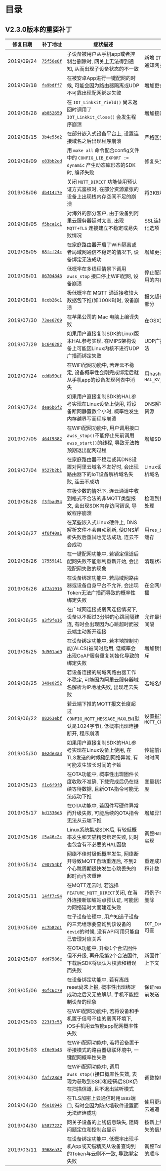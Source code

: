 # <a name="目录">目录</a>

V2.3.0版本的重要补丁
---

| **修复日期**    | **补丁地址**                                                                                                | **症状描述**                                                                                                    | **修复备注**
|-----------------|-------------------------------------------------------------------------------------------------------------|-----------------------------------------------------------------------------------------------------------------|-----------------------------------------
| 2019/09/24      | [`75f56e8f`](https://code.aliyun.com/linkkit/c-sdk/commit/75f56e8f58c66ddd3ca416425b22faee7b905d61.diff)    | 子设备被用户从手机app或者控制台删除时, 网关上无法得到通知, 从而出现子设备状态的不一致                           | 新增 `ITE_CLOUD_ERROR` 事件通知网关
| 2019/09/18      | [`fa9bdff7`](https://code.aliyun.com/linkkit/c-sdk/commit/fa9bdff75b4172e3c3927eb29826f7d1e75e1795.diff)    | 在被安卓App进行一键配网的时候, 可能会因为路由器隔离或UDP不可靠出现配网绑定失败                                  | 增加更多时间片控制
| 2019/08/28      | [`ab852659`](https://code.aliyun.com/linkkit/c-sdk/commit/ab852659ca520724e415fa4e034a3b1439402ef0.diff)    | 在 `IOT_Linkkit_Yield()` 尚未返回时调用了 `IOT_Linkkit_Close()` 会发生程序崩溃                                  | 增加接口间同步
| 2019/08/15      | [`3b4e55d2`](https://code.aliyun.com/linkkit/c-sdk/commit/3b4e55d2c04251f6f358e60f2d060ba53f946f99.diff)    | 在部分嵌入式设备平台上, 设置连接域名之后出现程序崩溃                                                            | 严格区分枚举/整型
| 2019/08/09      | [`e83bb2ed`](https://code.aliyun.com/linkkit/c-sdk/commit/e83bb2ed2ac2a9b9f876f3cc8a5757c94bad1e2c.diff)    | 用 `make all` 命令配合config文件中的 `CONFIG_LIB_EXPORT := dynamic` 产生动态库形态的SDK时, 编译失败             | 修复头文件搜索路径缺失
| 2019/08/06      | [`db414c7e`](https://code.aliyun.com/linkkit/c-sdk/commit/db414c7edb3615c7ffa11970b1f3cd18458338ab.diff)    | 关闭 `MQTT_DIRECT` 功能使用预认证方式鉴权时, 在部分资源紧张的设备上出现栈内存空间不足的崩溃                     | 将3KB以上栈空间挪到堆上
| 2019/08/05      | [`f5bca1c1`](https://code.aliyun.com/linkkit/c-sdk/commit/f5bca1c1f5bb90ae1139cf7c9c548edd16b70803.diff)    | 对海外的部分客户, 由于设备到阿里云服务器延时太高, 出现 `MQTT+TLS` 连接建立不稳定或易失败情况                    | SSL连接增加PSK/Ticket优化选项
| 2019/08/05      | [`68fcf24c`](https://code.aliyun.com/linkkit/c-sdk/commit/68fcf24c0b650db1d4aed54019ad06cdabc83b44.diff)    | 在家庭路由器开启了WiFi隔离或者局域网通信不稳定的情况下, 设备绑定无法成功                                        | 增加更多的Token传递通道
| 2019/08/01      | [`06704846`](https://code.aliyun.com/linkkit/c-sdk/commit/067048466e1bf85e2c1acf270849acc5ec31019a.diff)    | 低概率在多线程情景下调用 `awss_stop` 接口停止WiFi配网, 设备崩溃                                                 | 停止配网时不要释放仍被使用的内存
| 2019/08/01      | [`8ceb26c1`](https://code.aliyun.com/linkkit/c-sdk/commit/8ceb26c13327cc85daf04b85084ff96cdd82a550.diff)    | 极低概率在 MQTT 通道接收较大数据包下推(如100KB)时, 设备崩溃                                                     | 报文超长时读取并丢弃多余部分
| 2019/07/30      | [`73ee6769`](https://code.aliyun.com/linkkit/c-sdk/commit/73ee6769d8202e0f7f45ca237822c67c1700be16.diff)    | 在苹果公司的 Mac 电脑上编译失败                                                                                 | 在OSX系统上使用 `GNU Sed`
| 2019/07/29      | [`bc646282`](https://code.aliyun.com/linkkit/c-sdk/commit/bc6462829119f86c0ac64084c9d5c68e29c475d3.diff)    | 如果用户直接复制SDK的Linux版本HAL参考实现, 在MIPS架构设备上可能因Linux内核不进行UDP广播而绑定失败               | UDP广播改用兼容性更强写法
| 2019/07/24      | [`eddb99cf`](https://code.aliyun.com/linkkit/c-sdk/commit/eddb99cfc97615fe60b57f37b328b65e1aa7db64.diff)    | 在WiFi配网功能中, 若连云不稳定, 设备概率性会刚完成绑定后就从手机app的设备发现列表中消失                         | 用hash重新实现`HAL_KV_XXX()`
| 2019/07/24      | [`dea6b6f2`](https://code.aliyun.com/linkkit/c-sdk/commit/dea6b6f21c096b6dfc074eab4a7b8d6f33aaae92.diff)    | 如果用户直接复制SDK的HAL参考实现在Linux设备上使用, 将设备断网静置数个小时, 概率性发生内存越界写而程序崩溃       | DNS解析失败时回收socket资源
| 2019/07/05      | [`464f9382`](https://code.aliyun.com/linkkit/c-sdk/commit/464f938265456ff67700477dbfb1989fb10f976a.diff)    | 在WiFi配网功能中, 用户调用接口`awss_stop()`不能停止先前调用`awss_start()`的线程, 导致无法按预期退出配网过程     | 增加SDK内部状态同步
| 2019/07/04      | [`9527b2b1`](https://code.aliyun.com/linkkit/c-sdk/commit/9527b2b1ddf23012614eddef09e039f1522bbbc8.diff)    | 在家庭路由器不稳定或其DNS设置对阿里云域名不友好时, 会出现路由器下的IoT设备解析域名失败, 连云不成功              | Linux设备可由阿里云官服解析域名
| 2019/06/28      | [`f3fbad54`](https://code.aliyun.com/linkkit/c-sdk/commit/f3fbad54d76eec7a19f9424fbb3ab802ea3d2ac4.diff)    | 在极少数的情况下, 连云通道中收到格式不合法的非MQTT类型报文, 会出现SDK内存访问错误, 导致程序崩溃                 | 检测到报文非法时, 报错中止处理
| 2019/06/27      | [`4f6f40a1`](https://code.aliyun.com/linkkit/c-sdk/commit/4f6f40a1a6fec56526770e9e786d146e474f5064.diff)    | 在某些嵌入式Linux硬件上, DNS解析文件不会自动刷新, 使DNS解析失败后重试也无法成功, 连云不会成功                   | 用`res_init()`强制刷新DNS缓存
| 2019/06/26      | [`17559141`](https://code.aliyun.com/linkkit/c-sdk/commit/1755914116403a80190194124c09dd1aa92ed201.diff)    | 在一键配网功能中, 若锁定信道后配网失败不能顺利重新开始, 会出现配网失败的现象                                    | 清理状态机重新配网
| 2019/06/26      | [`af7a1916`](https://code.aliyun.com/linkkit/c-sdk/commit/af7a1916b582397040a9c5312faa93ab11b5553e.diff)    | 在设备绑定功能中, 若局域网路由器或设备自身平台不允许, 会出现Token无法广播而导致的概率性绑定失败                 | 在全网广播之外新增直接广播
| 2019/06/25      | [`a3f9fe16`](https://code.aliyun.com/linkkit/c-sdk/commit/a3f9fe1690f1ed5f732c02571ee5ebc638efe3e1.diff)    | 在广域网连接或弱网连接情况下, 设备以不超过3分钟的心跳间隔建连, 有时会出现因为心跳超时而被云端主动断开连接       | 允许最长以20分钟作为心跳间隔
| 2019/06/25      | [`3d501ad9`](https://code.aliyun.com/linkkit/c-sdk/commit/3d501ad9b6f94b392bdbdaad7f78f74528c4bd17.diff)    | 在设备绑定功能中, 若本地控制功能(ALCS)被同时启用, 低概率会出现CoAP服务重复初始化导致的绑定失败                  | 增加锁保护确保服务启动互斥
| 2019/06/25      | [`349e0252`](https://code.aliyun.com/linkkit/c-sdk/commit/349e0252cf464dbf9d33233c12553a963e601d3a.diff)    | 若设备连接的局域网路由器工作不稳定, 可能因为阿里云服务器域名解析为IP地址失败, 出现连云失败                      | 若域名解析失败重试8次
| 2019/06/22      | [`88263ebf`](https://code.aliyun.com/linkkit/c-sdk/commit/88263ebf18ef90e7a6db8bd0b005c90a0fef67af.diff)    | 若云端下推的MQTT报文长度超过`CONFIG_MQTT_MESSAGE_MAXLEN`(默认是1024字节), 低概率出现连接断开, 程序崩溃          | 设置报文类型为 `MQTT_CPT_RESERVED`
| 2019/05/30      | [`8e2de3a3`](https://code.aliyun.com/linkkit/c-sdk/commit/8e2de3a3cb07a26177c74e40b2c4e3d2c7084523.diff)    | 如果用户直接复制SDK的HAL参考实现在Linux设备上使用, 在TLS发送的时候碰到网络异常, 有可能发生较长时间的卡顿        | 传输前设置socket的发送超时时间
| 2019/05/23      | [`f1c6f9f0`](https://code.aliyun.com/linkkit/c-sdk/commit/f1c6f9f00ba68dce67215d92bdfc042eed843279.diff)    | 在OTA功能中, 概率性出现固件长度收取不准确, 下载完成后仍在继续等待数据, 且新OTA指令可能无法成功下推              | 变量初始化, 确保准确收取长度
| 2019/05/17      | [`bd1336d3`](https://code.aliyun.com/linkkit/c-sdk/commit/bd1336d3d1a59ddcd7dfb017b82b96b8e9f044b5.diff)    | 在OTA功能中, 若固件写硬件异常而升级失败, 可能后续的OTA指令无法从云端下推                                        | 增加异常处理, 上报失败
| 2019/05/16      | [`f5a46c2c`](https://code.aliyun.com/linkkit/c-sdk/commit/f5a46c2c8ad89de37066ef742b06f59678b937b9.diff)    | Linux系统集成SDK后, 有较低概率发生和天猫精灵绑定失败, 同时也包含有不必要的HAL函数                               | 调整`HAL_Timer_Start()`参考实现
| 2019/05/14      | [`c90754bf`](https://code.aliyun.com/linkkit/c-sdk/commit/c90754bf42b44089a49ee8b6830f21e0669e2d14.diff)    | 网络不佳时极低概率发生, 网络断开导致MQTT自动重连后, 不到2个心跳周期很快发生心跳丢失的超时而再次重连             | 重连成功时清除心跳丢失累积计数
| 2019/05/11      | [`14ff7c94`](https://code.aliyun.com/linkkit/c-sdk/commit/14ff7c94f9a1635b22c683a5e6d701490c8347c5.diff)    | 在MQTT连云时, 若选择`FEATURE_MQTT_DIRECT`关闭, 在海外连接新加坡站点预认证, 可能因为网络延时大而建连失败         | 将例子中对超时设置的示范删除
| 2019/05/09      | [`ec7b82d1`](https://code.aliyun.com/linkkit/c-sdk/commit/ec7b82d162c4e448f279272f7102dc26e556a60e.diff)    | 在子设备管理中, 用户知道子设备的三元组想要查询到该设备的`devid`的时候, 没有API可用只能自己管理对应关系          | `IOT_Ioctl(...QUERY_DEVID)`可查
| 2019/05/07      | [`ddd7586e`](https://code.aliyun.com/linkkit/c-sdk/commit/ddd7586e9507277ad7b2b25b7112e45ae9152faa.diff)    | 在OTA功能中, 升级1个合法固件但不升级, 再升级第2个合法固件, 下载后SDK将误认为校验和错误而失败                    | 新固件下载时初始化校验和上下文
| 2019/05/06      | [`46fc6c79`](https://code.aliyun.com/linkkit/c-sdk/commit/46fc6c79bc901a76105596844b46a4b51ac8a5ec.diff)    | 在设备绑定功能中, 若有离线reset尚未上报, 概率性出现绑定成功之后又无故解绑, 手机不能控制设备的现象               | 保证reset请求在bind请求之前发送
| 2019/05/03      | [`223f3c53`](https://code.aliyun.com/linkkit/c-sdk/commit/223f3c533a6aa7a3a517cf676abb533a1733cb64.diff)    | 在WiFi配网功能中, 若将设备和手机置于信号不佳的弱网环境下, iOS手机用云智能app配网概率性失败                      |
| 2019/05/03      | [`ef6e5b43`](https://code.aliyun.com/linkkit/c-sdk/commit/ef6e5b43c02b6aeb0d1592b2edd2a90e58613c89.diff)    | 在WiFi配网功能中, 若将设备置于桥接模式的路由器级联环境中, 一键配网概率性失败                                    |
| 2019/04/30      | [`faf728d9`](https://code.aliyun.com/linkkit/c-sdk/commit/faf728d9833cad61e7bf061f485266a69951d1c2.diff)    | 在WiFi配网功能中, 调用`awss_stop()`接口概率性失效, 表现为获取到SSID和密码后SDK仍在扫描信道, 且不退出监听模式    | 调整控制变量解决
| 2019/04/30      | [`f6e10946`](https://code.aliyun.com/linkkit/c-sdk/commit/f6e109462f2a9a137dff112a26b61963ec1d741b.diff)    | 在TLS加密上云通信时用`1883`端口, 有时会因为防火墙软件设置而无法建连成功                                         | 使用更通用的`443`端口建立连云通道
| 2019/04/30      | [`b5877227`](https://code.aliyun.com/linkkit/c-sdk/commit/b5877227e87355f3a17335b579eb3a3bd1e9c5a1.diff)    | 网关子设备的上线信息缺失, 阻碍问题定位和控制台显示                                                              | 按新上线的云端协议补齐丢失的信息
| 2019/03/11      | [`3968ea37`](https://code.aliyun.com/linkkit/c-sdk/commit/3968ea37e5d9cade5dc04661398da19d68fd94eb.diff)    | 在设备绑定功能中, 低概率出现手机App或天猫精灵从设备查询到的Token与云侧不一致, 导致绑定失败                      | 调整Token更新与应答查询的顺序


